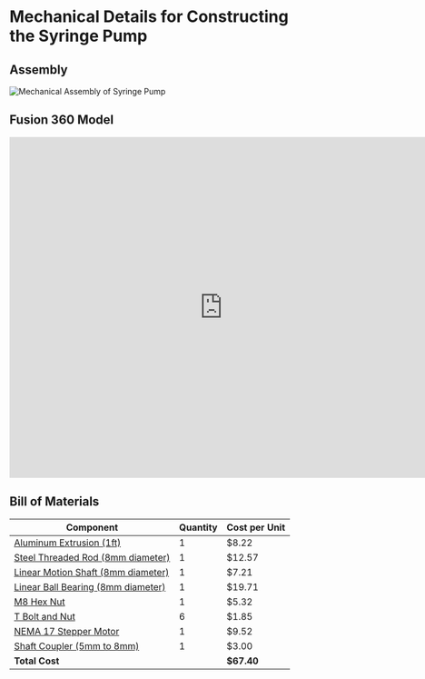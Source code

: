 # Mechanical Details for Constructing the Syringe Pump

## Assembly
![Mechanical Assembly of Syringe Pump](/Syringe-Pump/Assets/IMG_3468.jpg)

## Fusion 360 Model
<iframe src="https://vanderbilt389.autodesk360.com/shares/public/SH919a0QTf3c32634dcf4de239e1424c3ff9?mode=embed" width="750" height="600" allowfullscreen="true" webkitallowfullscreen="true" mozallowfullscreen="true"  frameborder="0"></iframe>

## Bill of Materials
Component    | Quantity     | Cost per Unit
------------ | ------------ | ------------
[Aluminum Extrusion (1ft)](https://www.mcmaster.com/47065T107/) | 1 | $8.22
[Steel Threaded Rod (8mm diameter)](https://www.mcmaster.com/1078N32/) | 1 | $12.57
[Linear Motion Shaft (8mm diameter)](https://www.mcmaster.com/6112K44/) | 1 | $7.21
[Linear Ball Bearing (8mm diameter)](https://www.mcmaster.com/61205K75/) | 1 | $19.71
[M8 Hex Nut](https://www.mcmaster.com/90592A022/) | 1 | $5.32
[T Bolt and Nut](https://www.mcmaster.com/47065T139/) | 6 | $1.85
[NEMA 17 Stepper Motor](https://www.omc-stepperonline.com/nema-17-stepper-motor/)| 1 | $9.52
[Shaft Coupler (5mm to 8mm)](https://www.amazon.com/Ogrmar-Flexible-Couplings-Printer-Machine/dp/B074NSDHV3/ref=asc_df_B074NSDHV3/?tag=hyprod-20&linkCode=df0&hvadid=241981136288&hvpos=&hvnetw=g&hvrand=13981817668903659503&hvpone=&hvptwo=&hvqmt=&hvdev=c&hvdvcmdl=&hvlocint=&hvlocphy=9013196&hvtargid=pla-601968284592&psc=1) | 1 | $3.00
**Total Cost** |  | **$67.40**
